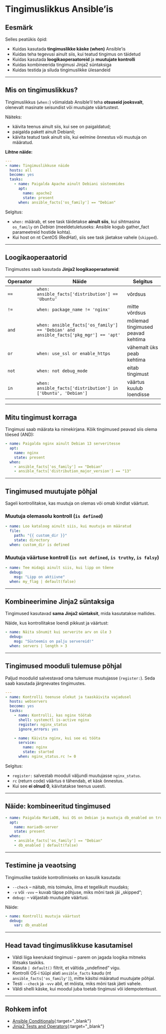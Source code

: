 # Tingimuslikkus Ansible’is

## Eesmärk

Selles peatükis õpid:

- Kuidas kasutada **tingimuslikke käske (when)** Ansible’is  
- Kuidas teha tegevusi ainult siis, kui teatud tingimus on täidetud  
- Kuidas kasutada **loogikaoperaatoreid** ja **muutujate kontrolli**  
- Kuidas kombineerida tingimusi Jinja2 süntaksiga  
- Kuidas testida ja siluda tingimuslikke ülesandeid

---

## Mis on tingimuslikkus?

Tingimuslikkus (`when:`) võimaldab Ansible’il teha **otsuseid jooksvalt**, olenevalt masinate seisundist või muutujate väärtustest.

Näiteks:

- käivita teenus ainult siis, kui see on paigaldatud;  
- paigalda pakett ainult Debianil;  
- käivita teatud task ainult siis, kui eelmine õnnestus või muutuja on määratud.

**Lihtne näide:**

```yaml
---
- name: Tingimuslikkuse näide
  hosts: all
  become: yes
  tasks:
    - name: Paigalda Apache ainult Debiani süsteemides
      apt:
        name: apache2
        state: present
      when: ansible_facts['os_family'] == "Debian"
```

Selgitus:

- `when:` määrab, et see task täidetakse **ainult siis**, kui sihtmasina `os_family` on *Debian* (meeldetuletuseks: Ansible kogub gather_fact parameetreid hostide kohta).
- Kui host on nt CentOS (RedHat), siis see task jäetakse vahele (`skipped`).

---

## Loogikaoperaatorid

Tingimustes saab kasutada **Jinja2 loogikaoperaatoreid**:

| Operaator | Näide | Selgitus |
|------------|--------|-----------|
| `==` | `when: ansible_facts['distribution'] == 'Ubuntu'` | võrdsus |
| `!=` | `when: package_name != 'nginx'` | mitte võrdsus |
| `and` | `when: ansible_facts['os_family'] == 'Debian' and ansible_facts['pkg_mgr'] == 'apt'` | mõlemad tingimused peavad kehtima |
| `or` | `when: use_ssl or enable_https` | vähemalt üks peab kehtima |
| `not` | `when: not debug_mode` | eitab tingimust |
| `in` | `when: ansible_facts['distribution'] in ['Ubuntu', 'Debian']` | väärtus kuulub loendisse |

---

## Mitu tingimust korraga

Tingimusi saab määrata ka nimekirjana. Kõik tingimused peavad siis olema tõesed (AND):

```yaml
- name: Paigalda nginx ainult Debian 13 serveritesse
  apt:
    name: nginx
    state: present
  when:
    - ansible_facts['os_family'] == "Debian"
    - ansible_facts['distribution_major_version'] == "13"
```

---

## Tingimused muutujate põhjal

Sageli kontrollitakse, kas muutuja on olemas või omab kindlat väärtust.

### Muutuja olemasolu kontroll (`is defined`)

```yaml
- name: Loo kataloog ainult siis, kui muutuja on määratud
  file:
    path: "{{ custom_dir }}"
    state: directory
  when: custom_dir is defined
```

### Muutuja väärtuse kontroll (`is not defined`, `is truthy`, `is falsy`)

```yaml
- name: Tee midagi ainult siis, kui lipp on tõene
  debug:
    msg: "Lipp on aktiivne"
  when: my_flag | default(false)
```

---

## Kombineerimine Jinja2 süntaksiga

Tingimused kasutavad **sama Jinja2 süntaksit**, mida kasutatakse mallides.

Näide, kus kontrollitakse loendi pikkust ja väärtust:

```yaml
- name: Näita sõnumit kui serverite arv on üle 3
  debug:
    msg: "Süsteemis on palju servereid!"
  when: servers | length > 3
```

---

## Tingimused mooduli tulemuse põhjal

Paljud moodulid salvestavad oma tulemuse muutujasse (`register:`). Seda saab kasutada järgnevates tingimustes.

```yaml
---
- name: Kontrolli teenuse olekut ja taaskäivita vajadusel
  hosts: webservers
  become: yes
  tasks:
    - name: Kontrolli, kas nginx töötab
      shell: systemctl is-active nginx
      register: nginx_status
      ignore_errors: yes

    - name: Käivita nginx, kui see ei tööta
      service:
        name: nginx
        state: started
      when: nginx_status.rc != 0
```

Selgitus:
- `register:` salvestab mooduli väljundi muutujasse `nginx_status`.
- `rc` (return code) väärtus `0` tähendab, et käsk õnnestus.
- Kui see **ei olnud 0**, käivitatakse teenus uuesti.

---

## Näide: kombineeritud tingimused

```yaml
- name: Paigalda MariaDB, kui OS on Debian ja muutuja db_enabled on true
  apt:
    name: mariadb-server
    state: present
  when:
    - ansible_facts['os_family'] == "Debian"
    - db_enabled | default(false)
```

---

## Testimine ja veaotsing

Tingimuslike taskide kontrollimiseks on kasulik kasutada:
- `--check` – näitab, mis toimuks, ilma et tegelikult muudaks;
- `-v` või `-vvv` – kuvab täpse põhjuse, miks mõni task jäi „skipped“;
- `debug:` – väljastab muutujate väärtusi.

Näide:

```yaml
- name: Kontrolli muutuja väärtust
  debug:
    var: db_enabled
```

---

## Head tavad tingimuslikkuse kasutamisel

- Väldi liiga keerukaid tingimusi – parem on jagada loogika mitmeks lihtsaks taskiks.  
- Kasuta `| default()` filtrit, et vältida „undefined“ vigu.  
- Kontrolli OS-i tüüpi alati `ansible_facts` kaudu (nt `ansible_facts['os_family']`), mitte käsitsi määratud muutujate põhjal.  
- Testi `--check` ja `-vvv` abil, et mõista, miks mõni task jäeti vahele.  
- Väldi shelli käske, kui moodul juba toetab tingimusi või idempotentsust.

---

## Rohkem infot

- [Ansible Conditionals](https://docs.ansible.com/ansible/latest/playbook_guide/playbooks_conditionals.html){:target="_blank"}  
- [Jinja2 Tests and Operators](https://jinja.palletsprojects.com/en/latest/templates/#tests){:target="_blank"}  
